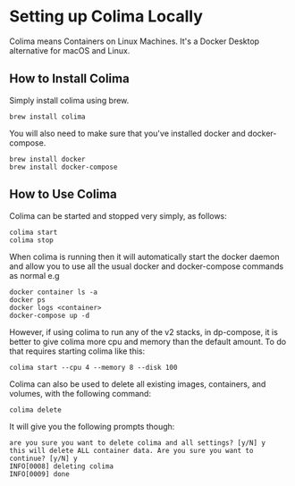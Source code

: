 # Setting up Colima Locally

Colima means Containers on Linux Machines. It's a Docker Desktop alternative for macOS and Linux.

## How to Install Colima

Simply install colima using brew.

```shell
brew install colima
```

You will also need to make sure that you've installed docker and docker-compose.

```shell
brew install docker
brew install docker-compose
```

## How to Use Colima

Colima can be started and stopped very simply, as follows:

```shell
colima start
colima stop
```

When colima is running then it will automatically start the docker daemon and allow you to use all the usual docker and docker-compose commands as normal e.g

```shell
docker container ls -a
docker ps
docker logs <container>
docker-compose up -d
```

However, if using colima to run any of the v2 stacks, in dp-compose, it is better to give colima more cpu and memory than the default amount. To do that requires starting colima like this:

```shell
colima start --cpu 4 --memory 8 --disk 100
```

Colima can also be used to delete all existing images, containers, and volumes, with the following command:

```shell
colima delete
```

It will give you the following prompts though:

```shell
are you sure you want to delete colima and all settings? [y/N] y
this will delete ALL container data. Are you sure you want to continue? [y/N] y
INFO[0008] deleting colima
INFO[0009] done
```
